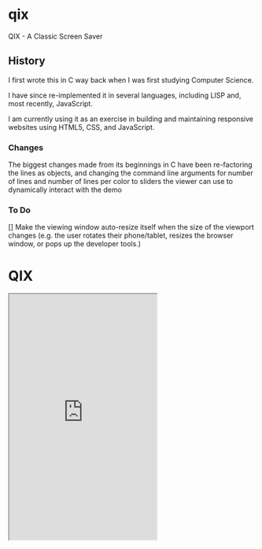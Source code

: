 # qix
QIX - A Classic Screen Saver

## History
I first wrote this in C way back when I was first studying Computer Science.

I have since re-implemented it in several languages, including LISP and,
most recently, JavaScript.

I am currently using it as an exercise in building and maintaining responsive
websites using HTML5, CSS, and JavaScript.

### Changes
The biggest changes made from its beginnings in C have been re-factoring the
lines as objects, and changing the command line arguments for number of lines
and number of lines per color to sliders the viewer can use to dynamically
interact with the demo

### To Do
[] Make the viewing window auto-resize itself when the size of the viewport changes (e.g. the user rotates their phone/tablet, resizes the browser window, or pops up the developer tools.)

# QIX

<iframe src="https://raw.githubusercontent.com/rdemanow/qix/main/foriframe.html" title="QIX" onload="qix()" height = 500>
</iframe>

